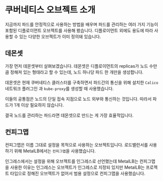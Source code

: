 # 쿠버네티스 오브젝트 소개

지금까지 파드를 안정적으로 사용하는 방법을 배우며 파드를 관리하는 여러 가지 기능이 포함된 디플로이먼트 오브젝트를 사용해 봤습니다. 디플로이먼트 외에도 용도에 따라 사용할 수 있는 다양한 오브젝트가 이미 정의돼 있습니다.

## 데몬셋

가장 먼저 데몬셋부터 살펴보겠습니다. 데몬셋은 디플로이먼트의 replicas가 노드 수만큼 정해져  있는 형태라고 할 수 있는데, 노드 하나당 파드 한 개만을 생성합니다.

데몬셋은 현재 쿠버네티스 클러스터를 구축하면서 파드간의 통신을 위해 설치한 `Calico` 네트워크 플러그인 과 `kube-proxy`를 생성할 때 사용했습니다. 

이들의 공통점은 노드의 단일 접속 지점으로 노드 외부와 통신하는 것입니다. 따라서 파드가 1개 이상 필요하지 않습니다.

결국 노드를 관리하는 파드라면 데몬셋으로 만드는 게 가장 효율적입니다.


## 컨피그맵

컨피그맵은 이름 그대로 설정을 목적으로 사용하는 오브젝트입니다. 로드밸런서를 사용하기 위해 MetalLB에서는 `컨피그맵`을 사용했습니다. 

인그레스에서는 설정을 위해 오브젝트를 인그레스로 선언했는데 MetalLB는 컨피그맵을 사용한 이유는 인그레스는 오브젝트가 인그레스로 지정되 있지만 MetalLB는 프로젝트 타입으로 정해진 오브젝트가 없어서 범용 설정으로 컨피그맵을 사용했습니다.

